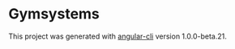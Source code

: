 # Gymsystems

This project was generated with [angular-cli](https://github.com/angular/angular-cli) version 1.0.0-beta.21.

